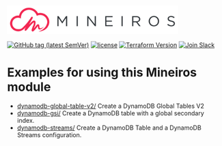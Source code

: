 [<img src="https://raw.githubusercontent.com/mineiros-io/brand/3bffd30e8bdbbde32c143e2650b2faa55f1df3ea/mineiros-primary-logo.svg" width="400"/>][homepage]

[![GitHub tag (latest SemVer)][badge-semver]][releases-github]
[![license][badge-license]][apache20]
[![Terraform Version][badge-terraform]][releases-terraform]
[![Join Slack][badge-slack]][slack]

# Examples for using this Mineiros module

- [dynamodb-global-table-v2/] Create a DynamoDB Global Tables V2
- [dynamodb-gsi/] Create a DynamoDB table with a global secondary index.
- [dynamodb-streams/] Create a DynamoDB Table and a DynamoDB Streams configuration.

<!-- References -->
<!-- markdown-link-check-disable -->
[dynamodb-global-table-v2/]: https://github.com/mineiros-io/terraform-aws-dynamodb/blob/master/examples/dynamodb-global-table-v2
[dynamodb-gsi/]: https://github.com/mineiros-io/terraform-aws-dynamodb/blob/master/examples/dynamodb-gsi
[dynamodb-streams/]: https://github.com/mineiros-io/terraform-aws-dynamodb/blob/master/examples/dynamodb-streams
<!-- markdown-link-check-enable -->

[homepage]: https://mineiros.io/?ref=terraform-aws-dynamodb

[badge-license]: https://img.shields.io/badge/license-Apache%202.0-brightgreen.svg
[badge-terraform]: https://img.shields.io/badge/terraform-0.13%20and%200.12.20+-623CE4.svg?logo=terraform
[badge-slack]: https://img.shields.io/badge/slack-@mineiros--community-f32752.svg?logo=slack
[badge-semver]: https://img.shields.io/github/v/tag/mineiros-io/terraform-aws-dynamodb.svg?label=latest&sort=semver

<!-- markdown-link-check-disable -->
[releases-github]: https://github.com/mineiros-io/terraform-aws-dynamodb/releases
<!-- markdown-link-check-enable -->
[releases-terraform]: https://github.com/hashicorp/terraform/releases
[apache20]: https://opensource.org/licenses/Apache-2.0
[slack]: https://join.slack.com/t/mineiros-community/shared_invite/zt-ehidestg-aLGoIENLVs6tvwJ11w9WGg
